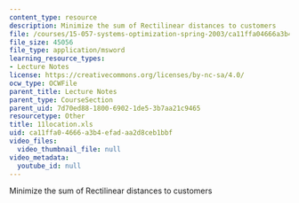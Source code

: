 ```yaml
---
content_type: resource
description: Minimize the sum of Rectilinear distances to customers
file: /courses/15-057-systems-optimization-spring-2003/ca11ffa04666a3b4efadaa2d8ceb1bbf_11location.xls
file_size: 45056
file_type: application/msword
learning_resource_types:
- Lecture Notes
license: https://creativecommons.org/licenses/by-nc-sa/4.0/
ocw_type: OCWFile
parent_title: Lecture Notes
parent_type: CourseSection
parent_uid: 7d70ed88-1800-6902-1de5-3b7aa21c9465
resourcetype: Other
title: 11location.xls
uid: ca11ffa0-4666-a3b4-efad-aa2d8ceb1bbf
video_files:
  video_thumbnail_file: null
video_metadata:
  youtube_id: null
---
```

Minimize the sum of Rectilinear distances to customers
